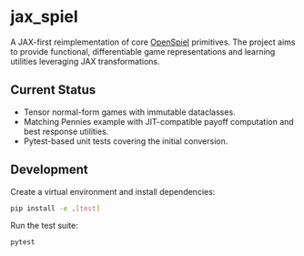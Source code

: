 # jax_spiel

A JAX-first reimplementation of core [OpenSpiel](https://github.com/deepmind/open_spiel) primitives. The project aims to provide
functional, differentiable game representations and learning utilities leveraging JAX transformations.

## Current Status
- Tensor normal-form games with immutable dataclasses.
- Matching Pennies example with JIT-compatible payoff computation and best response utilities.
- Pytest-based unit tests covering the initial conversion.

## Development
Create a virtual environment and install dependencies:

```bash
pip install -e .[test]
```

Run the test suite:

```bash
pytest
```

